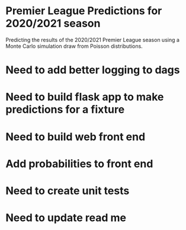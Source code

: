 # Premier League Predictions for 2020/2021 season

Predicting the results of the 2020/2021 Premier League season using a Monte Carlo simulation draw from Poisson 
distributions.


# Need to add better logging to dags
# Need to build flask app to make predictions for a fixture
# Need to build web front end
# Add probabilities to front end
# Need to create unit tests
# Need to update read me